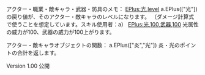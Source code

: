   
アクター・職業・敵キャラ・武器・防具のメモ：
<EPlus:光,level>
  a.EPlus(["光"]) の戻り値が、そのアクター・敵キャラのレベルになります。
  （ダメージ計算式で使うことを想定しています。スキル使用者：a）
<EPlus:光,100,武器,100>
  光属性の威力が100、武器の威力が100上がります。

アクター・敵キャラオブジェクトの関数：
  a.EPlus(["炎","光"])
  炎・光のポイントの合計を返します。


Version 1.00
  公開
